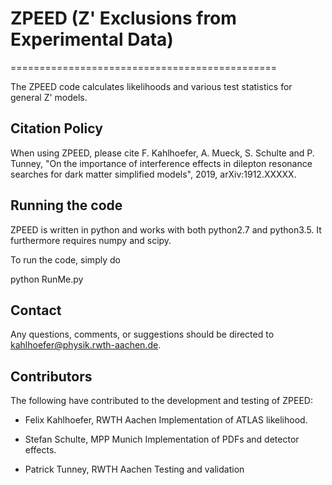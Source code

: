 # ZPEED (Z' Exclusions from Experimental Data)
==============================================

The ZPEED code calculates likelihoods and various test statistics for general Z' models.
 
Citation Policy
---------------

When using ZPEED, please cite
F. Kahlhoefer, A. Mueck, S. Schulte and P. Tunney,
"On the importance of interference effects in dilepton resonance searches for dark matter simplified models",
2019, arXiv:1912.XXXXX.

Running the code
----------------

ZPEED is written in python and works with both python2.7 and python3.5. It furthermore requires numpy and scipy. 

To run the code, simply do

  python RunMe.py 

Contact
-------

Any questions, comments, or suggestions should be directed to kahlhoefer@physik.rwth-aachen.de.

Contributors
------------

The following have contributed to the development and testing of ZPEED:

  * Felix Kahlhoefer, RWTH Aachen
    Implementation of ATLAS likelihood.

  * Stefan Schulte, MPP Munich
    Implementation of PDFs and detector effects.

  * Patrick Tunney, RWTH Aachen
    Testing and validation
